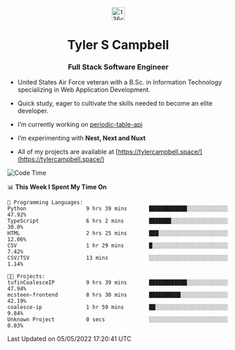 <p align="center">
<a href="https://www.linkedin.com/in/t36campbell" target="blank"><img align="center" src="https://ik.imagekit.io/t36campbell/Portfolio/linkedin.png.original_m8bbGgPh6.png" alt="t36campbell" height="30" width="30" /></a>
</p>
<h1 align="center">Tyler S Campbell</h1>
<h3 align="center">Full Stack Software Engineer</h3>

* United States Air Force veteran with a B.Sc. in Information Technology specializing in Web Application Development. 

* Quick study, eager to cultivate the skills needed to become an elite developer.

* I’m currently working on [periodic-table-api](https://github.com/t36campbell/periodic-table-api)

* I’m experimenting with **Nest, Next and Nuxt**

* All of my projects are available at [https://tylercampbell.space/](https://tylercampbell.space/)

<!--START_SECTION:waka-->
![Code Time](http://img.shields.io/badge/Code%20Time-1%2C619%20hrs%2017%20mins-blue)

📊 **This Week I Spent My Time On** 

```text
💬 Programming Languages: 
Python                   9 hrs 39 mins       ████████████░░░░░░░░░░░░░   47.92% 
TypeScript               6 hrs 2 mins        ███████░░░░░░░░░░░░░░░░░░   30.0% 
HTML                     2 hrs 25 mins       ███░░░░░░░░░░░░░░░░░░░░░░   12.06% 
CSV                      1 hr 29 mins        █░░░░░░░░░░░░░░░░░░░░░░░░   7.42% 
CSV/TSV                  13 mins             ░░░░░░░░░░░░░░░░░░░░░░░░░   1.14%

🐱‍💻 Projects: 
tufinCoalesceIP          9 hrs 39 mins       ████████████░░░░░░░░░░░░░   47.94% 
mcsteen-frontend         8 hrs 30 mins       ██████████░░░░░░░░░░░░░░░   42.19% 
coalesce-ip              1 hr 59 mins        ██░░░░░░░░░░░░░░░░░░░░░░░   9.84% 
Unknown Project          0 secs              ░░░░░░░░░░░░░░░░░░░░░░░░░   0.03%

```


 Last Updated on 05/05/2022 17:20:41 UTC
<!--END_SECTION:waka-->
